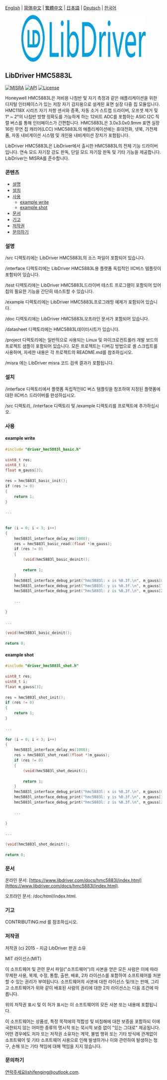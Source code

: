 [English](/README.md) | [ 简体中文](/README_zh-Hans.md) | [繁體中文](/README_zh-Hant.md) | [日本語](/README_ja.md) | [Deutsch](/README_de.md) | [한국어](/README_ko.md)

<div align=center>
<img src="/doc/image/logo.svg" width="400" height="150"/>
</div>

## LibDriver HMC5883L

[![MISRA](https://img.shields.io/badge/misra-compliant-brightgreen.svg)](/misra/README.md) [![API](https://img.shields.io/badge/api-reference-blue.svg)](https://www.libdriver.com/docs/hmc5883l/index.html) [![License](https://img.shields.io/badge/license-MIT-brightgreen.svg)](/LICENSE)

Honeywell HMC5883L은 저비용 나침반 및 자기 측정과 같은 애플리케이션을 위한 디지털 인터페이스가 있는 저장 자기 감지용으로 설계된 표면 실장 다중 칩 모듈입니다. HMC118X 시리즈 자기 저항 센서와 증폭, 자동 소거 스트랩 드라이버, 오프셋 제거 및 1° ~ 2°의 나침반 방향 정확도를 가능하게 하는 12비트 ADC를 포함하는 ASIC I2C 직렬 버스를 통해 인터페이스가 간편합니다. HMC5883L은 3.0x3.0x0.9mm 표면 실장 16핀 무연 칩 캐리어(LCC) HMC5883L의 애플리케이션에는 휴대전화, 넷북, 가전제품, 자동 내비게이션 시스템 및 개인용 내비게이션 장치가 포함됩니다.

LibDriver HMC5883L은 LibDriver에서 출시한 HMC5883L의 전체 기능 드라이버입니다. 연속 모드 자기장 강도 판독, 단일 모드 자기장 판독 및 기타 기능을 제공합니다. LibDriver는 MISRA를 준수합니다.

### 콘텐츠

  - [설명](#설명)
  - [설치](#설치)
  - [사용](#사용)
    - [example write](#example-write)
    - [example shot](#example-shot)
  - [문서](#문서)
  - [기고](#기고)
  - [저작권](#저작권)
  - [문의하기](#문의하기)

### 설명

/src 디렉토리에는 LibDriver HMC5883L의 소스 파일이 포함되어 있습니다.

/interface 디렉토리에는 LibDriver HMC5883L용 플랫폼 독립적인 IIC버스 템플릿이 포함되어 있습니다.

/test 디렉토리에는 LibDriver HMC5883L드라이버 테스트 프로그램이 포함되어 있어 칩의 필요한 기능을 간단히 테스트할 수 있습니다.

/example 디렉토리에는 LibDriver HMC5883L프로그래밍 예제가 포함되어 있습니다.

/doc 디렉토리에는 LibDriver HMC5883L오프라인 문서가 포함되어 있습니다.

/datasheet 디렉토리에는 HMC5883L데이터시트가 있습니다.

/project 디렉토리에는 일반적으로 사용되는 Linux 및 마이크로컨트롤러 개발 보드의 프로젝트 샘플이 포함되어 있습니다. 모든 프로젝트는 디버깅 방법으로 셸 스크립트를 사용하며, 자세한 내용은 각 프로젝트의 README.md를 참조하십시오.

/misra 에는 LibDriver misra 코드 검색 결과가 포함됩니다.

### 설치

/interface 디렉토리에서 플랫폼 독립적인IIC 버스 템플릿을 참조하여 지정된 플랫폼에 대한 IIC버스 드라이버를 완성하십시오.

/src 디렉토리, /interface 디렉토리 및 /example 디렉토리를 프로젝트에 추가하십시오.

### 사용

#### example write

```C
#include "driver_hmc5883l_basic.h"

uint8_t res;
uint8_t i;
float m_gauss[3];

res = hmc5883l_basic_init();
if (res != 0)
{
    return 1;
}

...


for (i = 0; i < 3; i++)
{
    hmc5883l_interface_delay_ms(1000);
    res = hmc5883l_basic_read((float *)m_gauss);
    if (res != 0)
    {
        (void)hmc5883l_basic_deinit();

        return 1;
    }
    hmc5883l_interface_debug_print("hmc5883l: x is %0.3f.\n", m_gauss[0]);
    hmc5883l_interface_debug_print("hmc5883l: y is %0.3f.\n", m_gauss[1]);
    hmc5883l_interface_debug_print("hmc5883l: z is %0.3f.\n", m_gauss[2]);
    
    ...
    
}

...

(void)hmc5883l_basic_deinit();

return 0;
```

#### example shot

```c
#include "driver_hmc5883l_shot.h"

uint8_t res;
uint8_t i;
float m_gauss[3];

res = hmc5883l_shot_init();
if (res != 0)
{
    return 1;
}

...

for (i = 0; i < 3; i++)
{
    hmc5883l_interface_delay_ms(1000);
    res = hmc5883l_shot_read((float *)m_gauss);
    if (res != 0)
    {
        (void)hmc5883l_shot_deinit();

        return 1;
    }
    hmc5883l_interface_debug_print("hmc5883l: x is %0.3f.\n", m_gauss[0]);
    hmc5883l_interface_debug_print("hmc5883l: y is %0.3f.\n", m_gauss[1]);
    hmc5883l_interface_debug_print("hmc5883l: z is %0.3f.\n", m_gauss[2]);
    
    ...
    
}

...

(void)hmc5883l_shot_deinit();

return 0;
```

### 문서

온라인 문서: [https://www.libdriver.com/docs/hmc5883l/index.html](https://www.libdriver.com/docs/hmc5883l/index.html).

오프라인 문서: /doc/html/index.html.

### 기고

CONTRIBUTING.md 를 참조하십시오.

### 저작권

저작권 (c) 2015 - 지금 LibDriver 판권 소유

MIT 라이선스(MIT)

이 소프트웨어 및 관련 문서 파일("소프트웨어")의 사본을 얻은 모든 사람은 이에 따라 무제한 사용, 복제, 수정, 통합, 출판, 배포, 2차 라이선스를 포함하여 소프트웨어를 처분할 수 있는 권리가 부여됩니다. 소프트웨어의 사본에 대한 라이선스 및/또는 판매, 그리고 소프트웨어가 위와 같이 배포된 사람의 권리에 대한 2차 라이선스는 다음 조건에 따릅니다.

위의 저작권 표시 및 이 허가 표시는 이 소프트웨어의 모든 사본 또는 내용에 포함됩니다.

이 소프트웨어는 상품성, 특정 목적에의 적합성 및 비침해에 대한 보증을 포함하되 이에 국한되지 않는 어떠한 종류의 명시적 또는 묵시적 보증 없이 "있는 그대로" 제공됩니다. 어떤 경우에도 저자 또는 저작권 소유자는 계약, 불법 행위 또는 기타 방식에 관계없이 소프트웨어 및 기타 소프트웨어 사용으로 인해 발생하거나 이와 관련하여 발생하는 청구, 손해 또는 기타 책임에 대해 책임을 지지 않습니다.

### 문의하기

연락주세요lishifenging@outlook.com.